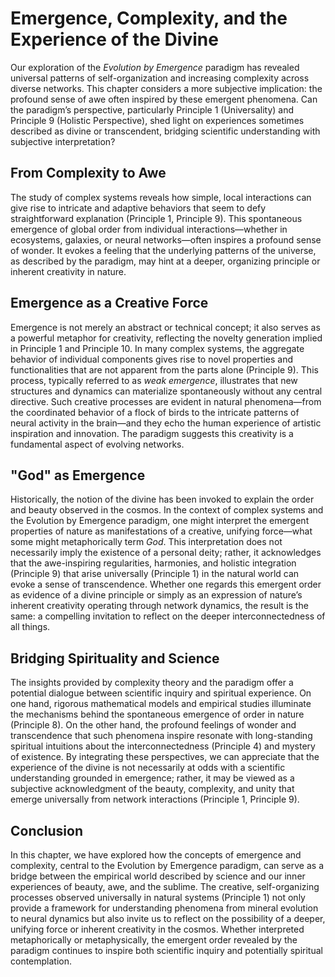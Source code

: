 # Emergence, Complexity, and the Experience of the Divine

Our exploration of the *Evolution by Emergence* paradigm has revealed
universal patterns of self-organization and increasing complexity across
diverse networks. This chapter considers a more subjective implication:
the profound sense of awe often inspired by these emergent phenomena.
Can the paradigm’s perspective, particularly Principle 1 (Universality)
and Principle 9 (Holistic Perspective), shed light on experiences
sometimes described as divine or transcendent, bridging scientific
understanding with subjective interpretation?

## From Complexity to Awe

The study of complex systems reveals how simple, local interactions can
give rise to intricate and adaptive behaviors that seem to defy
straightforward explanation (Principle 1, Principle 9). This spontaneous
emergence of global order from individual interactions—whether in
ecosystems, galaxies, or neural networks—often inspires a profound sense
of wonder. It evokes a feeling that the underlying patterns of the
universe, as described by the paradigm, may hint at a deeper, organizing
principle or inherent creativity in nature.

## Emergence as a Creative Force

Emergence is not merely an abstract or technical concept; it also serves
as a powerful metaphor for creativity, reflecting the novelty generation
implied in Principle 1 and Principle 10. In many complex systems, the
aggregate behavior of individual components gives rise to novel
properties and functionalities that are not apparent from the parts
alone (Principle 9). This process, typically referred to as *weak
emergence*, illustrates that new structures and dynamics can materialize
spontaneously without any central directive. Such creative processes are
evident in natural phenomena—from the coordinated behavior of a flock of
birds to the intricate patterns of neural activity in the brain—and they
echo the human experience of artistic inspiration and innovation. The
paradigm suggests this creativity is a fundamental aspect of evolving
networks.

## "God" as Emergence

Historically, the notion of the divine has been invoked to explain the
order and beauty observed in the cosmos. In the context of complex
systems and the Evolution by Emergence paradigm, one might interpret the
emergent properties of nature as manifestations of a creative, unifying
force—what some might metaphorically term *God*. This interpretation
does not necessarily imply the existence of a personal deity; rather, it
acknowledges that the awe-inspiring regularities, harmonies, and
holistic integration (Principle 9) that arise universally (Principle 1)
in the natural world can evoke a sense of transcendence. Whether one
regards this emergent order as evidence of a divine principle or simply
as an expression of nature’s inherent creativity operating through
network dynamics, the result is the same: a compelling invitation to
reflect on the deeper interconnectedness of all things.

## Bridging Spirituality and Science

The insights provided by complexity theory and the paradigm offer a
potential dialogue between scientific inquiry and spiritual experience.
On one hand, rigorous mathematical models and empirical studies
illuminate the mechanisms behind the spontaneous emergence of order in
nature (Principle 8). On the other hand, the profound feelings of wonder
and transcendence that such phenomena inspire resonate with
long-standing spiritual intuitions about the interconnectedness
(Principle 4) and mystery of existence. By integrating these
perspectives, we can appreciate that the experience of the divine is not
necessarily at odds with a scientific understanding grounded in
emergence; rather, it may be viewed as a subjective acknowledgment of
the beauty, complexity, and unity that emerge universally from network
interactions (Principle 1, Principle 9).

## Conclusion

In this chapter, we have explored how the concepts of emergence and
complexity, central to the Evolution by Emergence paradigm, can serve as
a bridge between the empirical world described by science and our inner
experiences of beauty, awe, and the sublime. The creative,
self-organizing processes observed universally in natural systems
(Principle 1) not only provide a framework for understanding phenomena
from mineral evolution to neural dynamics but also invite us to reflect
on the possibility of a deeper, unifying force or inherent creativity in
the cosmos. Whether interpreted metaphorically or metaphysically, the
emergent order revealed by the paradigm continues to inspire both
scientific inquiry and potentially spiritual contemplation.
